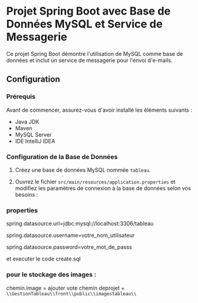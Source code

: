 # Projet Spring Boot avec Base de Données MySQL et Service de Messagerie
Ce projet Spring Boot démontre l'utilisation de MySQL comme base de données et inclut un service de messagerie pour l'envoi d'e-mails.
## Configuration
### Prérequis
Avant de commencer, assurez-vous d'avoir installé les éléments suivants :
- Java JDK
- Maven
- MySQL Server
- IDE IntelliJ IDEA
### Configuration de la Base de Données
1. Créez une base de données MySQL nommée `tableau`.

2. Ouvrez le fichier `src/main/resources/application.properties` et modifiez les paramètres de connexion à la base de données selon vos besoins :
### properties
   spring.datasource.url=jdbc:mysql://localhost:3306/tableau
   
   spring.datasource.username=votre_nom_utilisateur
   
   spring.datasource.password=votre_mot_de_passs
   
et executer le code create.sql 

### pour le stockage des images :
chemin.image = ajouter vote chemin deprojet + `\\GestionTableau\\front\\public\\imagestableau\\`
